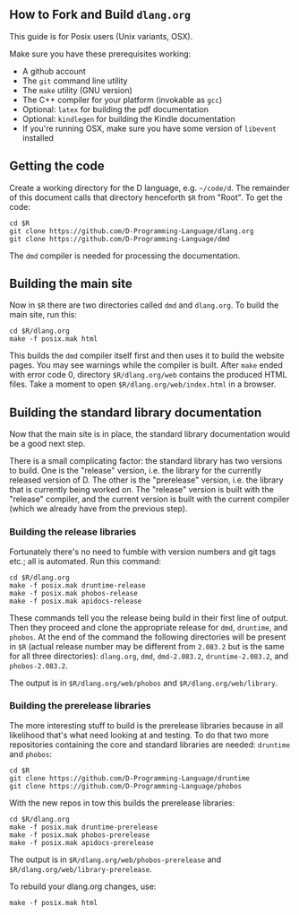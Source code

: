 How to Fork and Build `dlang.org`
--

This guide is for Posix users (Unix variants, OSX).

Make sure you have these prerequisites working:

* A github account
* The `git` command line utility
* The `make` utility (GNU version)
* The C++ compiler for your platform (invokable as `gcc`)
* Optional: `latex` for building the pdf documentation
* Optional: `kindlegen` for building the Kindle documentation
* If you're running OSX, make sure you have some version of `libevent` installed

## Getting the code

Create a working directory for the D language, e.g. `~/code/d`. The remainder
of this document calls that directory henceforth `$R` from "Root". To get the
code:

```
cd $R
git clone https://github.com/D-Programming-Language/dlang.org
git clone https://github.com/D-Programming-Language/dmd
```

The `dmd` compiler is needed for processing the documentation.

## Building the main site

Now in `$R` there are two directories called `dmd` and `dlang.org`. To
build the main site, run this:

```
cd $R/dlang.org
make -f posix.mak html
```

This builds the `dmd` compiler itself first and then uses it to build the
website pages. You may see warnings while the compiler is built. After `make`
ended with error code 0, directory `$R/dlang.org/web` contains the produced HTML
files. Take a moment to open `$R/dlang.org/web/index.html` in a browser.

## Building the standard library documentation

Now that the main site is in place, the standard library documentation would be
a good next step.

There is a small complicating factor: the standard library has two versions to
build. One is the "release" version, i.e. the library for the currently released
version of D. The other is the "prerelease" version, i.e. the library that is
currently being worked on. The "release" version is built with the "release"
compiler, and the current version is built with the current compiler (which we
already have from the previous step).

### Building the release libraries

Fortunately there's no need to fumble with version numbers and git tags etc.;
all is automated. Run this command:

```
cd $R/dlang.org
make -f posix.mak druntime-release
make -f posix.mak phobos-release
make -f posix.mak apidocs-release
```

These commands tell you the release being build in their first line of output.
Then they proceed and clone the appropriate release for `dmd`, `druntime`, and
`phobos`. At the end of the command the following directories will be present in
`$R` (actual release number may be different from `2.083.2` but is the same  for
all three directories): `dlang.org`, `dmd`, `dmd-2.083.2`, `druntime-2.083.2`,
and `phobos-2.083.2`.

The output is in `$R/dlang.org/web/phobos` and `$R/dlang.org/web/library`.

### Building the prerelease libraries

The more interesting stuff to build is the prerelease libraries because in all
likelihood that's what need looking at and testing. To do that two more
repositories containing the core and standard libraries are needed: `druntime`
and `phobos`:

```
cd $R
git clone https://github.com/D-Programming-Language/druntime
git clone https://github.com/D-Programming-Language/phobos
```

With the new repos in tow this builds the prerelease libraries:

```
cd $R/dlang.org
make -f posix.mak druntime-prerelease
make -f posix.mak phobos-prerelease
make -f posix.mak apidocs-prerelease
```

The output is in `$R/dlang.org/web/phobos-prerelease` and
`$R/dlang.org/web/library-prerelease`.

To rebuild your dlang.org changes, use:

```
make -f posix.mak html
```
